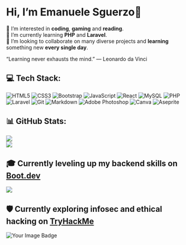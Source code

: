 # Hi, I’m Emanuele Sguerzo👋
👀 I’m interested in **coding**, **gaming** and **reading**.<br>
🌱 I’m currently learning **PHP** and **Laravel**.<br>
💞️ I’m looking to collaborate on many diverse projects and **learning** something new **every single day**.

“Learning never exhausts the mind.”
— Leonardo da Vinci

## 💻 Tech Stack:
![HTML5](https://img.shields.io/badge/html5-%23E34F26.svg?style=for-the-badge&logo=html5&logoColor=white) ![CSS3](https://img.shields.io/badge/css3-%231572B6.svg?style=for-the-badge&logo=css3&logoColor=white) ![Bootstrap](https://img.shields.io/badge/bootstrap-%238511FA.svg?style=for-the-badge&logo=bootstrap&logoColor=white) ![JavaScript](https://img.shields.io/badge/javascript-%23323330.svg?style=for-the-badge&logo=javascript&logoColor=%23F7DF1E) ![React](https://img.shields.io/badge/react-%2320232a.svg?style=for-the-badge&logo=react&logoColor=%2361DAFB) ![MySQL](https://img.shields.io/badge/mysql-4479A1.svg?style=for-the-badge&logo=mysql&logoColor=white) ![PHP](https://img.shields.io/badge/php-%23777BB4.svg?style=for-the-badge&logo=php&logoColor=white) ![Laravel](https://img.shields.io/badge/laravel-%23FF2D20.svg?style=for-the-badge&logo=laravel&logoColor=white) ![Git](https://img.shields.io/badge/git-%23F05033.svg?style=for-the-badge&logo=git&logoColor=white) ![Markdown](https://img.shields.io/badge/markdown-%23000000.svg?style=for-the-badge&logo=markdown&logoColor=white)  ![Adobe Photoshop](https://img.shields.io/badge/adobe%20photoshop-%2331A8FF.svg?style=for-the-badge&logo=adobe%20photoshop&logoColor=white) ![Canva](https://img.shields.io/badge/Canva-%2300C4CC.svg?style=for-the-badge&logo=Canva&logoColor=white) ![Aseprite](https://img.shields.io/badge/Aseprite-FFFFFF?style=for-the-badge&logo=Aseprite&logoColor=#7D929E)

## 📊 GitHub Stats:
![](https://nirzak-streak-stats.vercel.app/?user=emanuelesguerzo&theme=vision-friendly-dark&hide_border=false)<br/>
![](https://github-readme-stats.vercel.app/api/top-langs/?username=emanuelesguerzo&theme=vision-friendly-dark&hide_border=false&include_all_commits=false&count_private=false&layout=compact)

## 🎓 Currently leveling up my backend skills on [Boot.dev](https://www.boot.dev/u/vhale)
<p align="left">
  <img src="https://api.boot.dev/v1/users/public/3190acbc-01f6-4ac8-9bdd-89b25c395408/thumbnail" >
</p>

## 🛡️ Currently exploring infosec and ethical hacking on [TryHackMe](https://tryhackme.com/p/Vhale)
<img src="https://tryhackme-badges.s3.amazonaws.com/Vhale.png" alt="Your Image Badge" />
<!---
SoldirVhale/SoldirVhale is a ✨ special ✨ repository because its `README.md` (this file) appears on your GitHub profile.
You can click the Preview link to take a look at your changes.
--->
